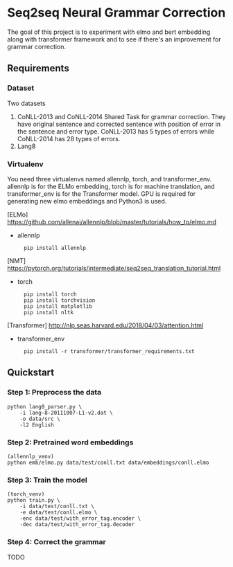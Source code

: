 # Seq2seq Neural Grammar Correction

The goal of this project is to experiment with elmo and bert embedding along with transformer framework and to see if there's an improvement for grammar correction. 

## Requirements

### Dataset 

Two datasets
1. CoNLL-2013 and CoNLL-2014 Shared Task for grammar correction. They have original sentence and corrected sentence with position of error in the sentence and error type. CoNLL-2013 has 5 types of errors while CoNLL-2014 has 28 types of errors. 
2. Lang8

### Virtualenv

You need three virtualenvs named allennlp, torch, and transformer\_env. allennlp is for the ELMo embedding, torch is for machine translation, and transformer\_env is for the Transformer model. GPU is required for generating new elmo embeddings and Python3 is used.

[ELMo] https://github.com/allenai/allennlp/blob/master/tutorials/how_to/elmo.md 
* allennlp

        pip install allennlp

[NMT] https://pytorch.org/tutorials/intermediate/seq2seq_translation_tutorial.html
* torch

        pip install torch
        pip install torchvision
        pip install matplotlib
        pip install nltk

[Transformer] http://nlp.seas.harvard.edu/2018/04/03/attention.html 
* transformer\_env

        pip install -r transformer/transformer_requirements.txt

## Quickstart

### Step 1: Preprocess the data
```
python lang8_parser.py \
    -i lang-8-20111007-L1-v2.dat \
    -o data/src \
    -l2 English
```
### Step 2: Pretrained word embeddings
```
(allennlp_venv)
python emb/elmo.py data/test/conll.txt data/embeddings/conll.elmo 
```

### Step 3: Train the model
```
(torch_venv)
python train.py \
    -i data/test/conll.txt \
    -e data/test/conll.elmo \
    -enc data/test/with_error_tag.encoder \
    -dec data/test/with_error_tag.decoder
```

### Step 4: Correct the grammar
TODO

